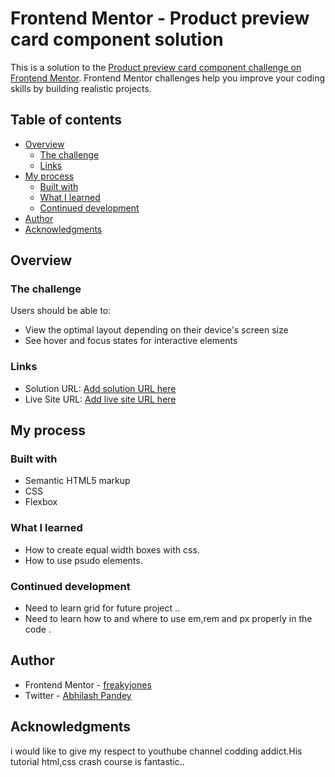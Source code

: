 # Frontend Mentor - Product preview card component solution

This is a solution to the [Product preview card component challenge on Frontend Mentor](https://www.frontendmentor.io/challenges/product-preview-card-component-GO7UmttRfa). Frontend Mentor challenges help you improve your coding skills by building realistic projects. 

## Table of contents

- [Overview](#overview)
  - [The challenge](#the-challenge)
  - [Links](#links)
- [My process](#my-process)
  - [Built with](#built-with)
  - [What I learned](#what-i-learned)
  - [Continued development](#continued-development)
- [Author](#author)
- [Acknowledgments](#acknowledgments)

## Overview

### The challenge

Users should be able to:

- View the optimal layout depending on their device's screen size
- See hover and focus states for interactive elements

### Links

- Solution URL: [Add solution URL here](https://github.com/freakyjones/product-preview-card)
- Live Site URL: [Add live site URL here](https://product-preview-card-1.netlify.app)

## My process

### Built with

- Semantic HTML5 markup
- CSS 
- Flexbox

### What I learned

 - How to create equal width boxes with css.
 - How to use psudo elements.

### Continued development

 - Need to learn grid for future project ..
 - Need to learn how to and where to use em,rem and px  properly in the code . 

## Author

- Frontend Mentor - [freakyjones](https://www.frontendmentor.io/profile/freakyjones)
- Twitter - [Abhilash Pandey](https://www.twitter.com/yourusername)



## Acknowledgments

i would like to give my respect to  youthube channel codding addict.His tutorial html,css crash course is fantastic..
